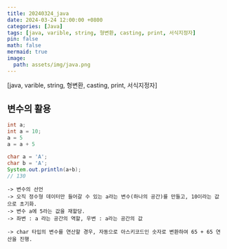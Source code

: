 ```yaml
---
title: 20240324_java
date: 2024-03-24 12:00:00 +0800
categories: [Java]
tags: [java, varible, string, 형변환, casting, print, 서식지정자]
pin: false
math: false
mermaid: true
image:
  path: assets/img/java.png
---
```


[java, varible, string, 형변환, casting, print, 서식지정자]

## 변수의 활용
```java
int a;
int a = 10; 
a = 5 
a = a + 5 

char a = 'A';
char b = 'A';
System.out.println(a+b);
// 130
```
```
-> 변수의 선언
-> 오직 정수형 데이터만 들어갈 수 있는 a라는 변수(하나의 공간)를 만들고, 10이라는 값으로 초기화.
-> 변수 a에 5라는 값을 재할당.
-> 좌변 : a 라는 공간의 역할, 우변 : a라는 공간의 값

-> char 타입의 변수를 연산할 경우, 자동으로 아스키코드인 숫자로 변환하여 65 + 65 연산을 진행.
```

<br/><br/>
